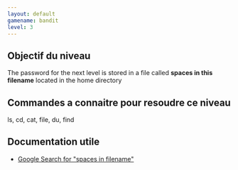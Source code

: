 ```yaml
---
layout: default
gamename: bandit
level: 3
---
```

Objectif du niveau
----------
The password for the next level is stored in a file called **spaces
in this filename** located in the home directory

Commandes a connaitre pour resoudre ce niveau
-----------------------------------------
ls, cd, cat, file, du, find

Documentation utile
------------------------
- [Google Search for "spaces in filename"][]

[Google Search for "spaces in filename"]: https://www.google.com/search?q=spaces+in+filename
